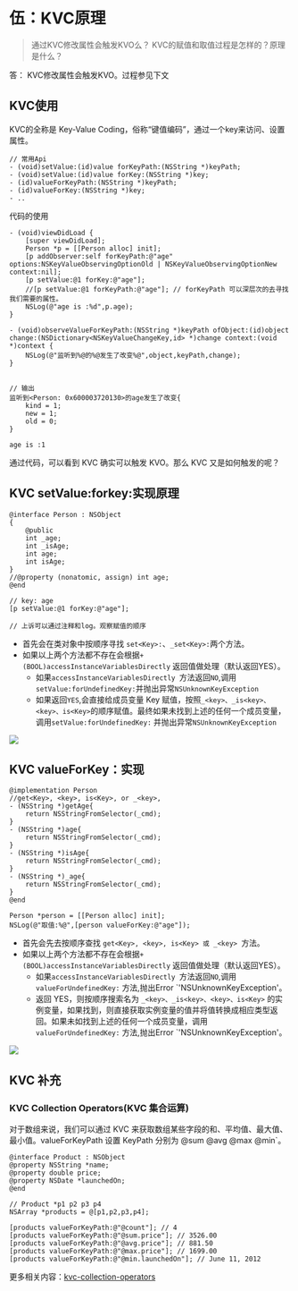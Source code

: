 # 伍：KVC原理

> 通过KVC修改属性会触发KVO么？
> KVC的赋值和取值过程是怎样的？原理是什么？答：
KVC修改属性会触发KVO。过程参见下文

## KVC使用

KVC的全称是 Key-Value Coding，俗称“键值编码”，通过一个key来访问、设置属性。

```
// 常用Api
- (void)setValue:(id)value forKeyPath:(NSString *)keyPath;- (void)setValue:(id)value forKey:(NSString *)key;- (id)valueForKeyPath:(NSString *)keyPath;- (id)valueForKey:(NSString *)key; 
- ..
```

代码的使用

```
- (void)viewDidLoad {
	[super viewDidLoad];
    Person *p = [[Person alloc] init];
    [p addObserver:self forKeyPath:@"age" options:NSKeyValueObservingOptionOld | NSKeyValueObservingOptionNew context:nil];
    [p setValue:@1 forKey:@"age"];
	//[p setValue:@1 forKeyPath:@"age"]; // forKeyPath 可以深层次的去寻找我们需要的属性。
    NSLog(@"age is :%d",p.age);
}

- (void)observeValueForKeyPath:(NSString *)keyPath ofObject:(id)object change:(NSDictionary<NSKeyValueChangeKey,id> *)change context:(void *)context {
    NSLog(@"监听到%@的%@发生了改变%@",object,keyPath,change);
}


// 输出
监听到<Person: 0x600003720130>的age发生了改变{
    kind = 1;
    new = 1;
    old = 0;
}

age is :1
```
通过代码，可以看到 KVC 确实可以触发 KVO。那么 KVC 又是如何触发的呢？


## KVC setValue:forkey:实现原理

```
@interface Person : NSObject
{
    @public
    int _age;
    int _isAge;
    int age;
    int isAge;
}
//@property (nonatomic, assign) int age;
@end

// key: age
[p setValue:@1 forKey:@"age"];

// 上诉可以通过注释和log。观察赋值的顺序
```

- 首先会在类对象中按顺序寻找 `set<Key>:`、`_set<Key>:`两个方法。
- 如果以上两个方法都不存在会根据`+ (BOOL)accessInstanceVariablesDirectly` 返回值做处理（默认返回YES）。
	- 如果`accessInstanceVariablesDirectly `方法返回`NO`,调用`setValue:forUndefinedKey:`并抛出异常`NSUnknownKeyException`	- 如果返回`YES`,会直接给成员变量 Key 赋值，按照`_<key>、_is<key>、<key>、is<Key>`的顺序赋值。最终如果未找到上述的任何一个成员变量，调用`setValue:forUndefinedKey:`并抛出异常`NSUnknownKeyException`

![](https://github.com/PhoenixiOSer/iOSLearningManual/blob/master/Assets/%E7%94%B1%E9%9D%A2%E8%AF%95%E9%A2%98%E6%9D%A5%E4%BA%86%E8%A7%A3iOS%E5%BA%95%E5%B1%82%E5%8E%9F%E7%90%86/KVO%20setter.png?raw=true)

## KVC valueForKey：实现

```
@implementation Person
//get<Key>, <key>, is<Key>, or _<key>,
- (NSString *)getAge{
    return NSStringFromSelector(_cmd);
}
- (NSString *)age{
    return NSStringFromSelector(_cmd);
}
- (NSString *)isAge{
    return NSStringFromSelector(_cmd);
}
- (NSString *)_age{
    return NSStringFromSelector(_cmd);
}
@end

Person *person = [[Person alloc] init];
NSLog(@"取值:%@",[person valueForKey:@"age"]);
```

- 首先会先去按顺序查找 `get<Key>, <key>, is<Key> 或 _<key> `方法。
- 如果以上两个方法都不存在会根据`+ (BOOL)accessInstanceVariablesDirectly` 返回值做处理（默认返回YES）。
 	- 如果`accessInstanceVariablesDirectly `方法返回`NO`,调用`valueForUndefinedKey:` 方法,抛出Error `'NSUnknownKeyException'。
	- 返回 YES，则按顺序搜索名为 `_<key>、_is<key>、<key>、is<Key>` 的实例变量，如果找到，则直接获取实例变量的值并将值转换成相应类型返回。如果未如找到上述的任何一个成员变量，调用 `valueForUndefinedKey:` 方法,抛出Error `'NSUnknownKeyException'。

![](https://github.com/PhoenixiOSer/iOSLearningManual/blob/master/Assets/%E7%94%B1%E9%9D%A2%E8%AF%95%E9%A2%98%E6%9D%A5%E4%BA%86%E8%A7%A3iOS%E5%BA%95%E5%B1%82%E5%8E%9F%E7%90%86/KVO%20getter.png?raw=true)

## KVC 补充

### KVC Collection Operators(KVC 集合运算)

对于数组来说，我们可以通过 KVC 来获取数组某些字段的和、平均值、最大值、最小值。valueForKeyPath 设置 KeyPath 分别为 @sum @avg @max @min`。


```
@interface Product : NSObject
@property NSString *name;
@property double price;
@property NSDate *launchedOn;
@end

// Product *p1 p2 p3 p4
NSArray *products = @[p1,p2,p3,p4];

[products valueForKeyPath:@"@count"]; // 4
[products valueForKeyPath:@"@sum.price"]; // 3526.00
[products valueForKeyPath:@"@avg.price"]; // 881.50
[products valueForKeyPath:@"@max.price"]; // 1699.00
[products valueForKeyPath:@"@min.launchedOn"]; // June 11, 2012
```

更多相关内容：[kvc-collection-operators](https://nshipster.com/kvc-collection-operators/)

